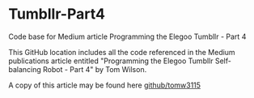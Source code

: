 # Tumbllr-Part4

Code base for Medium article Programming the Elegoo Tumbllr - Part 4

This GitHub location includes all the code referenced in the Medium publications article entitled "Programming the Elegoo Tumbllr Self-balancing Robot - Part 4" by Tom Wilson.

A copy of this article may be found here [github/tomw3115](https://medium.com/@tomw3115/programming-the-elegoo-tumbller-self-balancing-robot-part-4-9d207eefc2e9)

